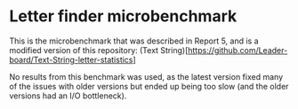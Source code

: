 # Letter finder microbenchmark

This is the microbenchmark that was described in Report 5, and is a modified version of this repository: (Text String)[https://github.com/Leader-board/Text-String-letter-statistics]

No results from this benchmark was used, as the latest version fixed many of the issues with older versions but ended up being too slow (and the older versions had an I/O bottleneck).